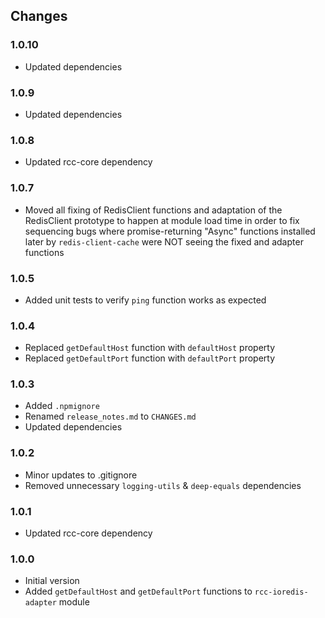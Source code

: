 ## Changes

### 1.0.10
- Updated dependencies

### 1.0.9
- Updated dependencies

### 1.0.8
- Updated rcc-core dependency

### 1.0.7
- Moved all fixing of RedisClient functions and adaptation of the RedisClient prototype to happen at module load time 
  in order to fix sequencing bugs where promise-returning "Async" functions installed later by `redis-client-cache` 
  were NOT seeing the fixed and adapter functions

### 1.0.5
- Added unit tests to verify `ping` function works as expected

### 1.0.4
- Replaced `getDefaultHost` function with `defaultHost` property
- Replaced `getDefaultPort` function with `defaultPort` property

### 1.0.3
- Added `.npmignore`
- Renamed `release_notes.md` to `CHANGES.md`
- Updated dependencies

### 1.0.2
- Minor updates to .gitignore
- Removed unnecessary `logging-utils` & `deep-equals` dependencies

### 1.0.1
- Updated rcc-core dependency

### 1.0.0
- Initial version
- Added `getDefaultHost` and `getDefaultPort` functions to `rcc-ioredis-adapter` module
